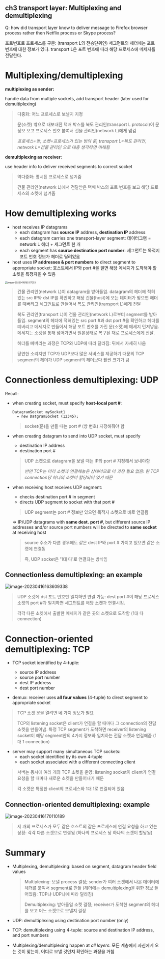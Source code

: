 ## ch3 transport layer: Multiplexing and demultiplexing



Q: how did transport layer know to deliver message to Firefox browser process rather then Netflix process or Skype process?

포트번호로 프로세스를 구분: (transport L의 전송단위인) 세그먼트의 헤더에는 포트 번호에 대한 정보가 있다. transport L은 포트 번호에 따라 해당 프로세스에 메세지를 전달한다.



# Multiplexing/demultiplexing

**multiplexing as sender:** 

handle data from multiple sockets, add transport header (later used for demultiplexing)

> 다중화: 어느 프로세스로 보낼지 지정
>
> 문(소켓) 밖으로 내보내진 택배 박스를 복도 관리인(transport L  protocol)이 문 정보 보고 프로세스 번호 붙여서 건물 관리인(network L)에게 넘김
>
> *프로세스=방, 소켓=프로세스가 있는 방의 문, transport L=복도 관리인, network L=건물 관리인 으로 대충 생각하면 이해됨*

**demultiplexing as receiver:**

use header info to deliver received segments to correct socket

> 역다중화: 명시된 프로세스로 넘겨줌
>
> 건물 관리인(network L)에서 전달받은 택배 박스의 포트 번호를 보고 해당 프로세스의 소켓에 넘겨줌



# How demultiplexing works

- host receives IP datagrams
  - each datagram has **source IP** address, **destination IP** address
  - each datagram carries one transport-layer segment: 데이터그램 = network L 헤더 + 세그먼트 한 개
  - each segment has **source destination port number**: 세그먼트는 목적지 포트 번호 정보가 헤더로 달려있음
- host uses **IP addresses & port numbers** to direct segment to appropriate socket: 호스트에서 IP와 port \#을 알면 해당 메세지가 도착해야 할 소켓을 특정지을 수 있음

<img src="image/image-20230416160317053.png" alt="image-20230416160317053" style="zoom:50%;" />

>건물 관리인(network L)이 datagram을 받아들임. datagram의 헤더에 적혀 있는 src IP와 dst IP를 확인하고 해당 건물(host)에 오는 데이터가 맞으면 헤더를 뗴버리고 세그먼트로 만들어서 복도 관리인(transport L)에게 전달
>
>복도 관리인(transport L)이 건물 관리인(network L)로부터 segment를 받아들임. segment의 헤더에 적혀있는 src port \#과 dst port \#을 확인하고 헤더를 뗴버리고 메세지로 만들어서 해당 포트 번호를 가진 문(소켓)에 메세지 던져넣음. 메세지는 소켓을 통해 넘어가면서 원본상태로 복구된 채로 프로세스에게 전달. 
>
>헤더를 뗴버리는 과정은 TCP와 UDP에 따라 달라짐: 뒤에서 자세히 나옴
>
>당연한 소리지만 TCP가 UDP보다 많은 서비스를 제공하기 때문의 TCP segment의 헤더가 UDP segment의 헤더보다 훨씬 크기가 큼



# Connectionless demultiplexing: UDP

Recall:

- when creating socket, must specify **host-local port \#**:

  ```
  DatagramSocket mySocket1
    = new DatgramSocket (12345);
  ```

  > socket(문)을 만들 때는 port \# (방 번호) 지정해줘야 함

- when creating datagram to send into UDP socket, must specify

  - destination IP address
  - destination port \#

  >UDP 소켓으로 datagram을 보낼 때는 IP와 port \# 지정해서 보내야함
  >
  >*반면 TCP는 미리 소켓과 연결해놓은 상태이므로 이 과정 필요 없음: 한 TCP connection당 하나의 소켓이 할당되어 있기 때문*

- when receiving host receives UDP segment:

  - checks destination port \# in segment
  - directs UDP segment to socket with that port \#

  > UDP segment는 port \# 정보만 있으면 목적지 소켓으로 바로 연결됨

  => IP/UDP datagrams with **same dest.** **port \#**, but different source IP addresses and/or source port numbers will be directed to **same socket** at receiving host

  > source 주소가 다른 경우에도 같은 dest IP와 port \# 가지고 있으면 같은 소켓에 연결됨
  >
  > 즉, UDP socket은 '1대 다'로 연결되는 방식임

## Connectionless demultiplexing: an example

![image-20230416163609338](image/image-20230416163609338.png)

> UDP 소켓에 dst 포트 번호만 일치하면 연결 가능: dest port \#이 해당 프로세스 소켓의 port \#과 일치하면 세그먼트를 해당 소켓과 연결시킴.
>
> 각각 다른 소켓에서 출발한 메세지가 같은 곳의 소켓으로 도착함 (1대 다 connection)



# Connection-oriented demultiplexing: TCP

- TCP socket identified by 4-tuple:
  - source IP address
  - source port number
  - dest IP address
  - dest port number

- demux: receiver uses **all four values** (4-tuple) to direct segment to appropriate socket

>TCP 소켓 문을 열려면 네 가지 정보가 필요
>
>TCP의 listening socket은 client가 연결을 할 때마다 그 connection의 전담 소켓을 만들어냄. 특정 TCP segment가 도착하면 receiver의 listening socket이 해당 segment안의 4가지 정보와 일치하는 전담 소켓과 연결해줌 (1대 1 connection)

- server may support many simultaneous TCP sockets:
  - each socket identified by its own 4-tuple
  - each socket associated with a different connecting client

> 서버는 동시에 여러 개의 TCP 소켓을 운영: listening socket이 client가 연결 요청을 할 때마다 새로운 소켓을 만들어내기 때문
>
> 각 소켓은 특정한 client의 프로세스와 1대 1로 연결되어 있음

## Connection-oriented demultiplexing: example

![image-20230416170110189](image/image-20230416170110189.png)

> 세 개의 프로세스가 모두 같은 호스트의 같은 프로세스에 연결 요청을 하고 있는 상황: 각각 다른 소켓으로 연결됨 (하나의 프로세스 당 하나의 소켓이 할당됨)



# Summary

- Multiplexing, demultiplexing: based on segment, datagram header field values

  > Multiplexing: 보낼 process 결정; sender가 여러 소켓에서 나온 데이터에 헤더를 붙여서 segment로 만듦 (헤더에는 demultiplexing을 위한 정보 들어있음: TCP냐 UDP냐에 따라 달라짐)
  >
  > Demultiplexing: 받아들일 소켓 결정; receiver가 도착한 segment의 헤더를 보고 어느 소켓으로 보낼지 결정

- UDP: demultiplexing using destination port number (only)

- TCP: demultiplexing using 4-tuple: source and destination IP address, and port numbers

- Multiplexing/demultiplexing happen at *all layers*: 모든 계층에서 자신에게 오는 것이 맞는지, 어디로 보낼 것인지 확인하는 과정을 거침